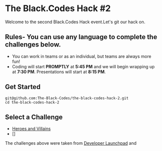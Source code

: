 # The Black.Codes Hack #2
Welcome to the second Black.Codes Hack event.Let's git our hack on.

## Rules- You can use any language to complete the challenges below. 
- You can work in teams or as an individual, but teams are always more fun!
- Coding will start **PROMPTLY** at **5:45 PM** and we will begin wrapping up at **7:30 PM**. Presentations will start at **8:15 PM**.

## Get Started 

```
git@github.com:The-Black-Codes/the-black-codes-hack-2.git
cd the-black-codes-hack-2
```

## Select a Challenge
- [Heroes and Villains](heroes-and-villains.md)
- []


The challenges above were taken from [Developer Launchpad](https://www.developerlaunchpad.com/)
and 
